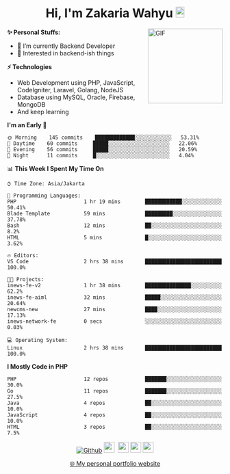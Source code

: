 <h1 align="center">Hi, I'm Zakaria Wahyu <img src="https://github.com/TheDudeThatCode/TheDudeThatCode/blob/master/Assets/Hi.gif" width="20px" height="25px"></h1>

<img align="right" alt="GIF" height="175px" src="https://www.nayakapratama.co.id/wp-content/uploads/2019/07/Website-Maintenance.gif" />

**✨ Personal Stuffs:**
- 🔭 I’m currently Backend Developer
- 🌱 Interested in backend-ish things

**⚡ Technologies**
- Web Development using PHP, JavaScript, CodeIgniter, Laravel, Golang, NodeJS
- Database using MySQL, Oracle, Firebase, MongoDB
- And keep learning

<!--START_SECTION:waka-->
**I'm an Early 🐤** 

```text
🌞 Morning    145 commits    █████████████░░░░░░░░░░░░   53.31% 
🌆 Daytime    60 commits     █████░░░░░░░░░░░░░░░░░░░░   22.06% 
🌃 Evening    56 commits     █████░░░░░░░░░░░░░░░░░░░░   20.59% 
🌙 Night      11 commits     █░░░░░░░░░░░░░░░░░░░░░░░░   4.04%

```


📊 **This Week I Spent My Time On** 

```text
⌚︎ Time Zone: Asia/Jakarta

💬 Programming Languages: 
PHP                      1 hr 19 mins        ████████████░░░░░░░░░░░░░   50.41% 
Blade Template           59 mins             █████████░░░░░░░░░░░░░░░░   37.78% 
Bash                     12 mins             ██░░░░░░░░░░░░░░░░░░░░░░░   8.2% 
HTML                     5 mins              █░░░░░░░░░░░░░░░░░░░░░░░░   3.62%

🔥 Editors: 
VS Code                  2 hrs 38 mins       █████████████████████████   100.0%

🐱‍💻 Projects: 
inews-fe-v2              1 hr 38 mins        ███████████████░░░░░░░░░░   62.2% 
inews-fe-aiml            32 mins             █████░░░░░░░░░░░░░░░░░░░░   20.64% 
newcms-new               27 mins             ████░░░░░░░░░░░░░░░░░░░░░   17.13% 
inews-network-fe         0 secs              ░░░░░░░░░░░░░░░░░░░░░░░░░   0.03%

💻 Operating System: 
Linux                    2 hrs 38 mins       █████████████████████████   100.0%

```

**I Mostly Code in PHP** 

```text
PHP                      12 repos            ███████░░░░░░░░░░░░░░░░░░   30.0% 
Go                       11 repos            ███████░░░░░░░░░░░░░░░░░░   27.5% 
Java                     4 repos             ██░░░░░░░░░░░░░░░░░░░░░░░   10.0% 
JavaScript               4 repos             ██░░░░░░░░░░░░░░░░░░░░░░░   10.0% 
HTML                     3 repos             ██░░░░░░░░░░░░░░░░░░░░░░░   7.5%

```



<!--END_SECTION:waka-->

<p align="center">
<a href="https://github.com/zakariawahyu" target="_blank"><img alt="Github" src="https://img.shields.io/badge/GitHub-%2312100E.svg?&style=for-the-badge&logo=Github&logoColor=white" /></a>
<a href="https://www.twitter.com/_zakariawahyu"><img src="https://img.shields.io/badge/twitter-%231DA1F2.svg?&style=for-the-badge&logo=twitter&logoColor=white" height=25></a> 
<a href="https://www.linkedin.com/in/zakariawahyu"><img src="https://img.shields.io/badge/linkedin-%230077B5.svg?&style=for-the-badge&logo=linkedin&logoColor=white" height=25></a> 
<a href="https://www.instagram.com/_zakariawahyu"><img src="https://img.shields.io/badge/instagram-%23E4405F.svg?&style=for-the-badge&logo=instagram&logoColor=white" height=25></a>
<a href="https://medium.com/@zakariawahyu"><img src="https://img.shields.io/badge/Medium-12100E?style=for-the-badge&logo=medium&logoColor=white" height=25></a>
</p>
<p align="center"><a href="https://www.zakariawahyu.com" target="_blank">🌐 My personal portfolio website</a></p>
